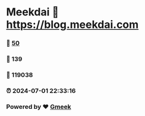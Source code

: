 # Meekdai :link: https://blog.meekdai.com 
### :page_facing_up: [50](https://blog.meekdai.com/tag.html) 
### :speech_balloon: 139 
### :hibiscus: 119038 
### :alarm_clock: 2024-07-01 22:33:16 
### Powered by :heart: [Gmeek](https://github.com/Meekdai/Gmeek)
